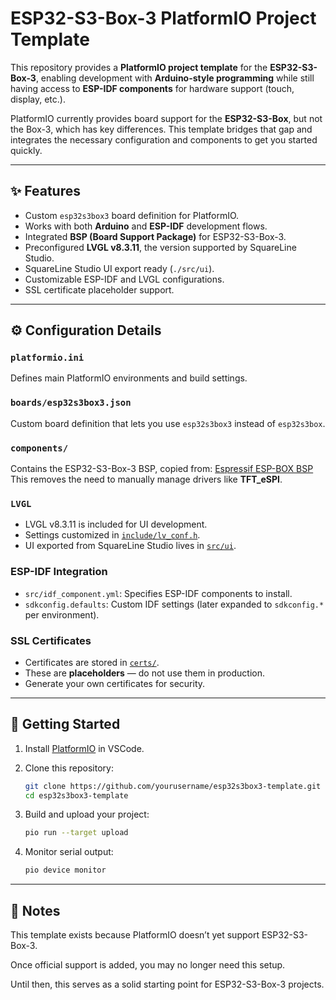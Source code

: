 # ESP32-S3-Box-3 PlatformIO Project Template

This repository provides a **PlatformIO project template** for the **ESP32-S3-Box-3**, enabling development with **Arduino-style programming** while still having access to **ESP-IDF components** for hardware support (touch, display, etc.).

PlatformIO currently provides board support for the **ESP32-S3-Box**, but not the Box-3, which has key differences. This template bridges that gap and integrates the necessary configuration and components to get you started quickly.

---

## ✨ Features
- Custom `esp32s3box3` board definition for PlatformIO.
- Works with both **Arduino** and **ESP-IDF** development flows.
- Integrated **BSP (Board Support Package)** for ESP32-S3-Box-3.
- Preconfigured **LVGL v8.3.11**, the version supported by SquareLine Studio.
- SquareLine Studio UI export ready (`./src/ui`).
- Customizable ESP-IDF and LVGL configurations.
- SSL certificate placeholder support.

---

## ⚙️ Configuration Details

### `platformio.ini`
Defines main PlatformIO environments and build settings.

### `boards/esp32s3box3.json`
Custom board definition that lets you use `esp32s3box3` instead of `esp32s3box`.

### `components/`
Contains the ESP32-S3-Box-3 BSP, copied from:
[Espressif ESP-BOX BSP](https://github.com/espressif/esp-box/tree/master/components/bsp)  
This removes the need to manually manage drivers like **TFT_eSPI**.

### `LVGL`
- LVGL v8.3.11 is included for UI development.
- Settings customized in [`include/lv_conf.h`](./include/lv_conf.h).
- UI exported from SquareLine Studio lives in [`src/ui`](./src/ui).

### ESP-IDF Integration
- `src/idf_component.yml`: Specifies ESP-IDF components to install.
- `sdkconfig.defaults`: Custom IDF settings (later expanded to `sdkconfig.*` per environment).

### SSL Certificates
- Certificates are stored in [`certs/`](./certs/).
- These are **placeholders** — do not use them in production.
- Generate your own certificates for security.

---

## 🚀 Getting Started

1. Install [PlatformIO](https://platformio.org/) in VSCode.

2. Clone this repository:
   ```bash
   git clone https://github.com/yourusername/esp32s3box3-template.git
   cd esp32s3box3-template
   ```

3. Build and upload your project:

    ```bash
    pio run --target upload
    ```

4. Monitor serial output:

    ```bash
    pio device monitor
    ```

---

## 🔮 Notes

This template exists because PlatformIO doesn’t yet support ESP32-S3-Box-3.

Once official support is added, you may no longer need this setup.

Until then, this serves as a solid starting point for ESP32-S3-Box-3 projects.